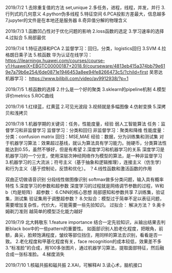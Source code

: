 2019/7/2
1.去除重复值的方法 set,unique
2.多任务，进程，线程，并发，并行
3.行列式的几何意义
4.python伪多线程
5.特征空间
6.PCA投影方差最大，信息越多
7.jupyter的文件是在本地还是服务器
8.奇异值分解的物理含义

2019/7/3
1.函数凹凸性对于优化问题的影响
2.loss函数的选定
3.学习速率的选择
4.过拟合
5.局部最优

2019/7/4
1.特征选择和PCA
2.监督学习：回归，分类，logistics回归
3.SVM
4.拉格朗日乘子法
5.核函数
华为认证在线学习：
https://ilearningx.huawei.com/courses/course-v1:HuaweiX+EBGTC00000187+2018.9/courseware/4813eb415a374bb79e619e7a79b6e254/6de0871e1946453a8ee94fe8266473c5/?child=first
吴恩达机器学习：
https://www.bilibili.com/video/av9912938/?p=1

2019/7/5
1.核函数的选择
2.什么是一个好的聚类
3.sklearn的pipeline机制
4.模型评价metrics
5.ROC曲线

2019/7/6
1.红绿蓝，红黄蓝
2.可见光波段
3.视频就是多幅图像
4.仿射变换
5.深拷贝和浅拷贝

2019/7/8
1.机器学期的关键词：任务，性能度量，经验
  弱人工智能算法
  任务：监督学习和非监督学习
  监督学习：分类和回归
  非监督学习：聚类和降维
  性能度量：
  分类：confusion matrix
  回归：MSE,MAE
  经验：数据，分为训练集和测试集
  对于机器学习算法：效果超过基线，就认为算法具有学习能力。抛硬币，分类算法性能达到0.55，虽然不够好，但是有希望
2.深度学习和机器学习的关系
  深度学习是机器学习的一个分支，使用深层次神经网络作为模型的算法，是一种非监督学习
3.机器学习的三大流派；符号主义（基于抽象和逻辑推理），连接主义（仿生学）和行为主义（基于控制论，反馈和优化）。
？4.线性函数和激活函数的作用
  
  双曲正切做语音识别
  分段线性做图像识别
  softmax做多分类问题，输入具有概率特性
5.深度学习的参数和超参数
  深度学习的过程就是网络调节参数的过程，W和b（均是矩阵）
  超参数：
6.CNN的核心思想
  局部感知和参数共享
7.训练集，验证集，测试集
  验证集用于调整超参数？
8.欠拟合：模型过于简单不足以表征问题，需要增加复杂性，代价大，可能需要一些先验知识。
  过拟合：
  解决方法？
9.奥卡姆剃刀准则
  越简单的模型泛化能力越好

2019/7/9
北大韩敬东
1.feature importance 结合一定先验知识，从输出结果去判断black box中的一些pattern的重要性。
  如面部识别人脸老化程度，把眼角，前额，鼻尖，脸颊饱满程度，皱纹等部位挡住，用同样的算法去识别，看看是否一致。
2.老化程度和甲基化程度有关，face recognition的成本较低，效果差不多
3.“标准脸”的合成，用100多张图片，通过机器学习算法，提取面部特征，然后融合成一张标准脸。
4.梯度消失

2019/7/10
1.核磁共振和磁共振
2.XAI，可解释AI
3.读心术，脑机接口
